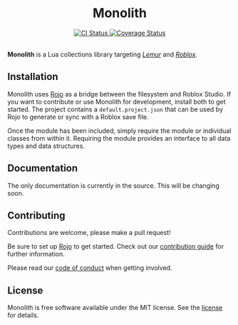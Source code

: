 <div align="center">
	<h1>Monolith</h1>
</div>
<div align="center">
	<a href="https://github.com/LastTalon/Monolith/actions">
		<img src="https://github.com/LastTalon/Monolith/workflows/CI/badge.svg" alt="CI Status">
	</a>
	<a href="https://coveralls.io/github/LastTalon/Monolith?branch=master">
		<img src="https://coveralls.io/repos/github/LastTalon/Monolith/badge.svg?branch=master" alt="Coverage Status">
	</a>
</div>
<br>

**Monolith** is a Lua collections library targeting
*[Lemur](https://github.com/LPGhatguy/lemur)* and
*[Roblox](https://www.roblox.com/)*.

## Installation
Monolith uses [Rojo](https://rojo.space/) as a bridge between the filesystem
and Roblox Studio. If you want to contribute or use Monolith for development,
install both to get started. The project contains a `default.project.json` that
can be used by Rojo to generate or sync with a Roblox save file.

Once the module has been included, simply require the module or individual
classes from within it. Requiring the module provides an interface to all
data types and data structures.

## Documentation
The only documentation is currently in the source. This will be changing soon.

## Contributing
Contributions are welcome, please make a pull request!

Be sure to set up [Rojo](https://rojo.space/) to get started. Check out our
[contribution guide](CONTRIBUTING.md) for further information.

Please read our [code of conduct](CODE_OF_CONDUCT.md) when getting involved.

## License
Monolith is free software available under the MIT license. See the
[license](LICENSE.md) for details.
